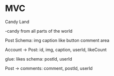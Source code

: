 # MVC

Candy Land

-candy from all parts of the world

Post Schema: 
img
caption
like button
comment area

Account -> Post: id, img, caption, userId, likeCount

glue: likes schema: postId, userId

Post -> comments: comment, postId, userId